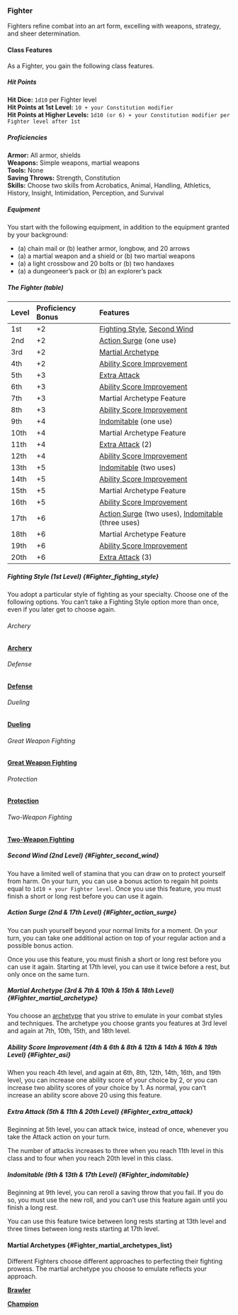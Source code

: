 ### Fighter

Fighters refine combat into an art form, excelling with weapons, strategy, and sheer determination.

#### Class Features

As a Fighter, you gain the following class features.

##### Hit Points

**Hit Dice:**
`1d10` per Fighter level
\
**Hit Points at 1st Level:**
`10 + your Constitution modifier`
\
**Hit Points at Higher Levels:**
`1d10 (or 6) + your Constitution modifier per Fighter level after 1st`

##### Proficiencies

**Armor:**
All armor, shields
\
**Weapons:**
Simple weapons, martial weapons
\
**Tools:**
None
\
**Saving Throws:**
Strength, Constitution
\
**Skills:**
Choose two skills from Acrobatics, Animal, Handling, Athletics, History, Insight, Intimidation, Perception, and Survival

##### Equipment
You start with the following equipment, in addition to the equipment granted by your background:

- (a) chain mail or (b) leather armor, longbow, and 20 arrows
- (a) a martial weapon and a shield or (b) two martial weapons
- (a) a light crossbow and 20 bolts or (b) two handaxes
- (a) a dungeoneer’s pack or (b) an explorer’s pack

##### The Fighter (table)

| Level | Proficiency Bonus | Features                                                                                           |
|:------|:------------------|:---------------------------------------------------------------------------------------------------|
|  1st  |        +2         | [Fighting Style](#Fighter_fighting_style), [Second Wind](#Fighter_second_wind)                     |
|  2nd  |        +2         | [Action Surge](#Fighter_action_surge) (one use)                                                    |
|  3rd  |        +2         | [Martial Archetype](#Fighter_martial_archetype)                                                    |
|  4th  |        +2         | [Ability Score Improvement](#Fighter_asi)                                                          |
|  5th  |        +3         | [Extra Attack](#Fighter_extra_attack)                                                              |
|  6th  |        +3         | [Ability Score Improvement](#Fighter_asi)                                                          |
|  7th  |        +3         | Martial Archetype Feature                                                                          |
|  8th  |        +3         | [Ability Score Improvement](#Fighter_asi)                                                          |
|  9th  |        +4         | [Indomitable](#Fighter_indomitable) (one use)                                                      |
| 10th  |        +4         | Martial Archetype Feature                                                                          |
| 11th  |        +4         | [Extra Attack](#Fighter_extra_attack) (2)                                                          |
| 12th  |        +4         | [Ability Score Improvement](#Fighter_asi)                                                          |
| 13th  |        +5         | [Indomitable](#Fighter_indomitable) (two uses)                                                     |
| 14th  |        +5         | [Ability Score Improvement](#Fighter_asi)                                                          |
| 15th  |        +5         | Martial Archetype Feature                                                                          |
| 16th  |        +5         | [Ability Score Improvement](#Fighter_asi)                                                          |
| 17th  |        +6         | [Action Surge](#Fighter_action_surge) (two uses), [Indomitable](#Fighter_indomitable) (three uses) |
| 18th  |        +6         | Martial Archetype Feature                                                                          |
| 19th  |        +6         | [Ability Score Improvement](#Fighter_asi)                                                          |
| 20th  |        +6         | [Extra Attack](#Fighter_extra_attack) (3)                                                          |

##### Fighting Style (1st Level) {#Fighter_fighting_style}

You adopt a particular style of fighting as your specialty.
Choose one of the following options.
You can’t take a Fighting Style option more than once, even if you later get to choose again.

###### Archery

[**Archery**](../_Fighting_Styles/Archery.md)

###### Defense

[**Defense**](../_Fighting_Styles/Defense.md)

###### Dueling

[**Dueling**](../_Fighting_Styles/Dueling.md)

###### Great Weapon Fighting

[**Great Weapon Fighting**](../_Fighting_Styles/Great_Weapon_Fighting.md)

###### Protection

[**Protection**](../_Fighting_Styles/Protection.md)

###### Two-Weapon Fighting

[**Two-Weapon Fighting**](../_Fighting_Styles/Two-Weapon_Fighting.md)

##### Second Wind (2nd Level) {#Fighter_second_wind}

You have a limited well of stamina that you can draw on to protect yourself from harm.
On your turn, you can use a bonus action to regain hit points equal to `1d10 + your Fighter level`.
Once you use this feature, you must finish a short or long rest before you can use it again.

##### Action Surge (2nd & 17th Level) {#Fighter_action_surge}

You can push yourself beyond your normal limits for a moment.
On your turn, you can take one additional action on top of your regular action and a possible bonus action.

Once you use this feature, you must finish a short or long rest before you can use it again.
Starting at 17th level, you can use it twice before a rest, but only once on the same turn.

##### Martial Archetype (3rd & 7th & 10th & 15th & 18th Level) {#Fighter_martial_archetype}

You choose an [archetype](#Fighter_martial_archetypes_list) that you strive to emulate in your combat styles and techniques.
The archetype you choose grants you features at 3rd level and again at 7th, 10th, 15th, and 18th level.

##### Ability Score Improvement (4th & 6th & 8th & 12th & 14th & 16th & 19th Level) {#Fighter_asi}

When you reach 4th level, and again at 6th, 8th, 12th, 14th, 16th, and 19th level, you can increase one ability score of your choice by 2, or you can increase two ability scores of your choice by 1.
As normal, you can’t increase an ability score above 20 using this feature.

##### Extra Attack (5th & 11th & 20th Level) {#Fighter_extra_attack}

Beginning at 5th level, you can attack twice, instead of once, whenever you take the Attack action on your turn.

The number of attacks increases to three when you reach 11th level in this class and to four when you reach 20th level in this class.

##### Indomitable (9th & 13th & 17th Level) {#Fighter_indomitable}

Beginning at 9th level, you can reroll a saving throw that you fail.
If you do so, you must use the new roll, and you can’t use this feature again until you finish a long rest.

You can use this feature twice between long rests starting at 13th level and three times between long rests starting at 17th level.

#### Martial Archetypes {#Fighter_martial_archetypes_list}

Different Fighters choose different approaches to perfecting their fighting prowess.
The martial archetype you choose to emulate reflects your approach.

[**Brawler**](./Brawler.md)

[**Champion**](./Champion.md)
